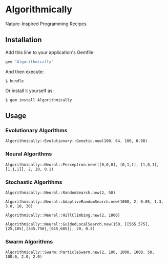 # Algorithmically

Nature-Inspired Programming Recipes 

## Installation

Add this line to your application's Gemfile:

```ruby
gem 'Algorithmically'
```

And then execute:

    $ bundle

Or install it yourself as:

    $ gem install Algorithmically
    
## Usage

### Evolutionary Algorithms

    Algorithmically::Evolutionary::Genetic.new(100, 64, 100, 0.98)

### Neural Algorithms

    Algorithmically::Neural::Perceptron.new([[0,0,0], [0,1,1], [1,0,1], [1,1,1]], 2, 20, 0.1)

### Stochastic Algorithms
    
    Algorithmically::Neural::RandomSearch.new(2, 50)

    Algorithmically::Neural::AdaptiveRandomSearch.new(1000, 2, 0.05, 1.3, 3.0, 10, 30)
    
    Algorithmically::Neural::HillClimbing.new(2, 1000)
    
    Algorithmically::Neural::GuidedLocalSearch.new(150, [[565,575],[25,185],[345,750],[945,685]], 20, 0.3)

### Swarm Algorithms

    Algorithmically::Swarm::ParticleSwarm.new(2, 100, 1000, 1000, 50, 100.0, 2.0, 2.0)


